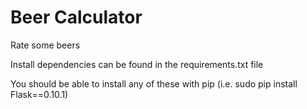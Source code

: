 # Beer Calculator
Rate some beers

Install dependencies can be found in the requirements.txt file

You should be able to install any of these with pip (i.e. sudo pip install Flask==0.10.1)